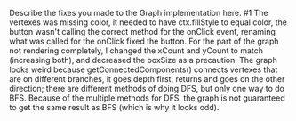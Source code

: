 Describe the fixes you made to the Graph implementation here.
#1 The vertexes was missing color, it needed to have ctx.fillStyle to equal color, the button wasn't calling the correct method for the onClick event, renaming what was called for the onClick fixed the button. For the part of the graph not rendering completely, I changed the xCount and yCount to match (increasing both), and decreased the boxSize as a precaution. The graph looks weird because getConnectedComponents() connects vertexes that are on different branches, it goes depth first, returns and goes on the other direction; there are different methods of doing DFS, but only one way to do BFS. Because of the multiple methods for DFS, the graph is not guaranteed to get the same result as BFS (which is why it looks odd).